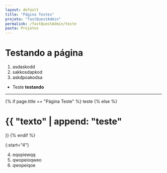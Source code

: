 ```yaml
---
layout: default
title: "Página Testes"
projeto: "fastQuestAdmin"
permalink: /fastQuestAdmin/teste
pasta: Projetos
---
```


# Testando a página
1. asdaskodd
2. sakkosdapkod
3. askdpoakodsa

- Teste
    **testando**

----

{% if page.title == "Página Teste" %}
    teste
{% else %}
    <h1>{{ "texto" | append: "teste"</h2>}}
{% endif %}

{:start="4"}

4. eqopiewqq
5. qwopeioqweo
6. qwopeiqoe